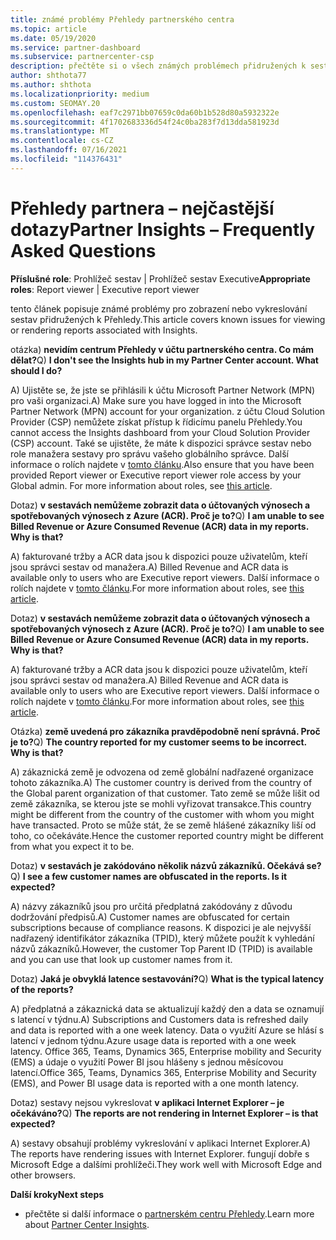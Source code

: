 ```yaml
---
title: známé problémy Přehledy partnerského centra
ms.topic: article
ms.date: 05/19/2020
ms.service: partner-dashboard
ms.subservice: partnercenter-csp
description: přečtěte si o všech známých problémech přidružených k sestavám služby Partner Center Přehledy (PCI). Informace mohou zahrnovat známé problémy s vykreslováním nebo omezení vytváření sestav.
author: shthota77
ms.author: shthota
ms.localizationpriority: medium
ms.custom: SEOMAY.20
ms.openlocfilehash: eaf7c2971bb07659c0da60b1b528d80a5932322e
ms.sourcegitcommit: 4f1702683336d54f24c0ba283f7d13dda581923d
ms.translationtype: MT
ms.contentlocale: cs-CZ
ms.lasthandoff: 07/16/2021
ms.locfileid: "114376431"
---
```

# <a name="partner-insights--frequently-asked-questions"></a><span data-ttu-id="4324d-104">Přehledy partnera – nejčastější dotazy</span><span class="sxs-lookup"><span data-stu-id="4324d-104">Partner Insights – Frequently Asked Questions</span></span>

<span data-ttu-id="4324d-105">**Příslušné role**: Prohlížeč sestav | Prohlížeč sestav Executive</span><span class="sxs-lookup"><span data-stu-id="4324d-105">**Appropriate roles**: Report viewer | Executive report viewer</span></span>

<span data-ttu-id="4324d-106">tento článek popisuje známé problémy pro zobrazení nebo vykreslování sestav přidružených k Přehledy.</span><span class="sxs-lookup"><span data-stu-id="4324d-106">This article covers known issues for viewing or rendering reports associated with Insights.</span></span>

<span data-ttu-id="4324d-107">otázka) **nevidím centrum Přehledy v účtu partnerského centra. Co mám dělat?**</span><span class="sxs-lookup"><span data-stu-id="4324d-107">Q) **I don't see the Insights hub in my Partner Center account. What should I do?**</span></span>

<span data-ttu-id="4324d-108">A) Ujistěte se, že jste se přihlásili k účtu Microsoft Partner Network (MPN) pro vaši organizaci.</span><span class="sxs-lookup"><span data-stu-id="4324d-108">A) Make sure you have logged in into the Microsoft Partner Network (MPN) account for your organization.</span></span> <span data-ttu-id="4324d-109">z účtu Cloud Solution Provider (CSP) nemůžete získat přístup k řídicímu panelu Přehledy.</span><span class="sxs-lookup"><span data-stu-id="4324d-109">You cannot access the Insights dashboard from your Cloud Solution Provider (CSP) account.</span></span> <span data-ttu-id="4324d-110">Také se ujistěte, že máte k dispozici správce sestav nebo role manažera sestavy pro správu vašeho globálního správce.  Další informace o rolích najdete v [tomto článku](./insights-roles.md).</span><span class="sxs-lookup"><span data-stu-id="4324d-110">Also ensure that you have been provided Report viewer or Executive report viewer role access by your Global admin.  For more information about roles, see [this article](./insights-roles.md).</span></span>

<span data-ttu-id="4324d-111">Dotaz) **v sestavách nemůžeme zobrazit data o účtovaných výnosech a spotřebovaných výnosech z Azure (ACR). Proč je to?**</span><span class="sxs-lookup"><span data-stu-id="4324d-111">Q) **I am unable to see Billed Revenue or Azure Consumed Revenue (ACR) data in my reports. Why is that?**</span></span>

<span data-ttu-id="4324d-112">A) fakturované tržby a ACR data jsou k dispozici pouze uživatelům, kteří jsou správci sestav od manažera.</span><span class="sxs-lookup"><span data-stu-id="4324d-112">A) Billed Revenue and ACR data is available only to users who are Executive report viewers.</span></span>  <span data-ttu-id="4324d-113">Další informace o rolích najdete v [tomto článku](./insights-roles.md).</span><span class="sxs-lookup"><span data-stu-id="4324d-113">For more information about roles, see [this article](./insights-roles.md).</span></span>

<span data-ttu-id="4324d-114">Dotaz) **v sestavách nemůžeme zobrazit data o účtovaných výnosech a spotřebovaných výnosech z Azure (ACR). Proč je to?**</span><span class="sxs-lookup"><span data-stu-id="4324d-114">Q) **I am unable to see Billed Revenue or Azure Consumed Revenue (ACR) data in my reports. Why is that?**</span></span>

<span data-ttu-id="4324d-115">A) fakturované tržby a ACR data jsou k dispozici pouze uživatelům, kteří jsou správci sestav od manažera.</span><span class="sxs-lookup"><span data-stu-id="4324d-115">A) Billed Revenue and ACR data is available only to users who are Executive report viewers.</span></span> <span data-ttu-id="4324d-116">Další informace o rolích najdete v [tomto článku](./insights-roles.md).</span><span class="sxs-lookup"><span data-stu-id="4324d-116">For more information about roles, see [this article](./insights-roles.md).</span></span>

<span data-ttu-id="4324d-117">Otázka) **země uvedená pro zákazníka pravděpodobně není správná. Proč je to?**</span><span class="sxs-lookup"><span data-stu-id="4324d-117">Q) **The country reported for my customer seems to be incorrect. Why is that?**</span></span>

<span data-ttu-id="4324d-118">A) zákaznická země je odvozena od země globální nadřazené organizace tohoto zákazníka.</span><span class="sxs-lookup"><span data-stu-id="4324d-118">A) The customer country is derived from the country of the Global parent organization of that customer.</span></span> <span data-ttu-id="4324d-119">Tato země se může lišit od země zákazníka, se kterou jste se mohli vyřizovat transakce.</span><span class="sxs-lookup"><span data-stu-id="4324d-119">This country might be different from the country of the customer with whom you might have transacted.</span></span> <span data-ttu-id="4324d-120">Proto se může stát, že se země hlášené zákazníky liší od toho, co očekáváte.</span><span class="sxs-lookup"><span data-stu-id="4324d-120">Hence the customer reported country might be different from what you expect it to be.</span></span>

<span data-ttu-id="4324d-121">Dotaz) **v sestavách je zakódováno několik názvů zákazníků. Očekává se?**</span><span class="sxs-lookup"><span data-stu-id="4324d-121">Q) **I see a few customer names are obfuscated in the reports. Is it expected?**</span></span>

<span data-ttu-id="4324d-122">A) názvy zákazníků jsou pro určitá předplatná zakódovány z důvodu dodržování předpisů.</span><span class="sxs-lookup"><span data-stu-id="4324d-122">A) Customer names are obfuscated for certain subscriptions because of compliance reasons.</span></span> <span data-ttu-id="4324d-123">K dispozici je ale nejvyšší nadřazený identifikátor zákazníka (TPID), který můžete použít k vyhledání názvů zákazníků.</span><span class="sxs-lookup"><span data-stu-id="4324d-123">However, the customer Top Parent ID (TPID) is available and you can use that look up customer names from it.</span></span>

<span data-ttu-id="4324d-124">Dotaz) **Jaká je obvyklá latence sestavování?**</span><span class="sxs-lookup"><span data-stu-id="4324d-124">Q) **What is the typical latency of the reports?**</span></span>

<span data-ttu-id="4324d-125">A) předplatná a zákaznická data se aktualizují každý den a data se oznamují s latencí v týdnu.</span><span class="sxs-lookup"><span data-stu-id="4324d-125">A) Subscriptions and Customers data is refreshed daily and data is reported with a one week latency.</span></span> <span data-ttu-id="4324d-126">Data o využití Azure se hlásí s latencí v jednom týdnu.</span><span class="sxs-lookup"><span data-stu-id="4324d-126">Azure usage data is reported with a one week latency.</span></span> <span data-ttu-id="4324d-127">Office 365, Teams, Dynamics 365, Enterprise mobility and Security (EMS) a údaje o využití Power BI jsou hlášeny s jednou měsícovou latencí.</span><span class="sxs-lookup"><span data-stu-id="4324d-127">Office 365, Teams, Dynamics 365, Enterprise Mobility and Security (EMS), and Power BI usage data is reported with a one month latency.</span></span>

<span data-ttu-id="4324d-128">Dotaz) sestavy nejsou vykreslovat **v aplikaci Internet Explorer – je očekáváno?**</span><span class="sxs-lookup"><span data-stu-id="4324d-128">Q) **The reports are not rendering in Internet Explorer – is that expected?**</span></span>

<span data-ttu-id="4324d-129">A) sestavy obsahují problémy vykreslování v aplikaci Internet Explorer.</span><span class="sxs-lookup"><span data-stu-id="4324d-129">A)  The reports have rendering issues with Internet Explorer.</span></span> <span data-ttu-id="4324d-130">fungují dobře s Microsoft Edge a dalšími prohlížeči.</span><span class="sxs-lookup"><span data-stu-id="4324d-130">They work well with Microsoft Edge and other browsers.</span></span>

<span data-ttu-id="4324d-131">**Další kroky**</span><span class="sxs-lookup"><span data-stu-id="4324d-131">**Next steps**</span></span>

- <span data-ttu-id="4324d-132">přečtěte si další informace o [partnerském centru Přehledy](partner-center-insights.md).</span><span class="sxs-lookup"><span data-stu-id="4324d-132">Learn more about [Partner Center Insights](partner-center-insights.md).</span></span>